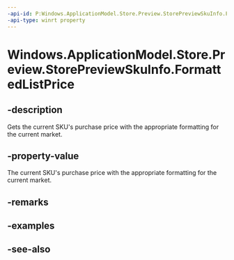```yaml
---
-api-id: P:Windows.ApplicationModel.Store.Preview.StorePreviewSkuInfo.FormattedListPrice
-api-type: winrt property
---
```


<!-- Property syntax
public string FormattedListPrice { get; }
-->

# Windows.ApplicationModel.Store.Preview.StorePreviewSkuInfo.FormattedListPrice

## -description
Gets the current SKU's purchase price with the appropriate formatting for the current market.

## -property-value
The current SKU's purchase price with the appropriate formatting for the current market.

## -remarks

## -examples

## -see-also
